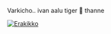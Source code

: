 Varkicho.. ivan aalu tiger 🐯 thanne

[![Erakikko](https://www.herokucdn.com/deploy/button.svg)](https://heroku.com/deploy)</br>

